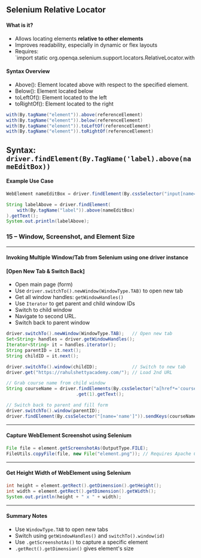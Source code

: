 ## Selenium Relative Locator

#### What is it?
- Allows locating elements **relative to other elements**
- Improves readability, especially in dynamic or flex layouts
- Requires:  
  `import static org.openqa.selenium.support.locators.RelativeLocator.with

#### Syntax Overview
- Above(): Element located above with respect to the specified element.
- Below(): Element located below
- toLeftOf(): Element located to the left
- toRightOf(): Element located to the right
```java
with(By.tagName("element")).above(referenceElement)
with(By.tagName("element")).below(referenceElement)
with(By.tagName("element")).toLeftOf(referenceElement)
with(By.tagName("element")).toRightOf(referenceElement)
```


Syntax:
`driver.findElement(By.TagName('label).above(nameEditBox))`
---
#### Example Use Case
```java
WebElement nameEditBox = driver.findElement(By.cssSelector("input[name='name']"));

String labelAbove = driver.findElement(
    with(By.tagName("label")).above(nameEditBox)
).getText();
System.out.println(labelAbove);
```

### 15 – Window, Screenshot, and Element Size

---

#### Invoking Multiple Window/Tab from Selenium using one driver instance

#### [Open New Tab & Switch Back]
- Open main page (form)
- Use `driver.switchTo().newWindow(WindowType.TAB)` to open new tab
- Get all window handles: `getWindowHandles()`
- Use `Iterator` to get parent and child window IDs
- Switch to child window
- Navigate to second URL.
- Switch back to parent window
```java
driver.switchTo().newWindow(WindowType.TAB);   // Open new tab
Set<String> handles = driver.getWindowHandles();
Iterator<String> it = handles.iterator();
String parentID = it.next();
String childID = it.next();

driver.switchTo().window(childID);             // Switch to new tab
driver.get("https://rahulshettyacademy.com/"); // Load 2nd URL

// Grab course name from child window
String courseName = driver.findElements(By.cssSelector("a[href*='courses']"))
                          .get(1).getText();

// Switch back to parent and fill form
driver.switchTo().window(parentID);
driver.findElement(By.cssSelector("[name='name']")).sendKeys(courseName);
```

---

#### Capture WebElement Screenshot using Selenium

```java
File file = element.getScreenshotAs(OutputType.FILE);
FileUtils.copyFile(file, new File("element.png")); // Requires Apache Commons IO
```
---

#### Get Height Width of WebElement using Selenium

```java
int height = element.getRect().getDimension().getHeight();
int width = element.getRect().getDimension().getWidth();
System.out.println(height + " x " + width);
```
---
#### Summary Notes
- Use `WindowType.TAB` to open new tabs
- Switch using `getWindowHandles()` and `switchTo().window(id)`
- Use `.getScreenshotAs()` to capture a specific element
- `.getRect().getDimension()` gives element's size
